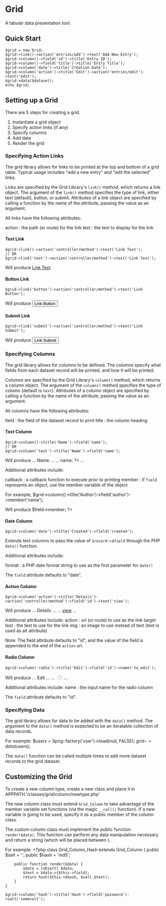 # Grid

A tabular data presentation tool.

## Quick Start

    $grid = new Grid;
    $grid->link()->action('entries/add')->text('Add New Entry');
    $grid->column()->field('id')->title('Entry ID');
    $grid->column()->field('title')->title('Entry Title');
    $grid->column('date')->title('Creation Date');
    $grid->column('action')->title('Edit')->action('entries/edit')->text('edit');
    $grid->data($dataset);
    echo $grid;

## Setting up a Grid

There are 5 steps for creating a grid.
1. Instantiate a grid object
1. Specify action links (if any)
1. Specify columns
1. Add data
1. Render the grid

### Specifying Action Links

The grid library allows for links to be printed at the top and bottom
of a grid table.  Typical usage includes "add a new entry" and "edit
the selected" links.

Links are specified by the Grid Library's `link()` method, which returns
a link object.  The argument of the `link()` method specifies the type of
link, either text (default), button, or submit.  Attributes of a link
object are specified by calling a function by the name of the attribute,
passing the value as an argument.

All links have the following attributes:

action
: the path (or route) for the link
text
: the text to display for the link

#### Text Link
    $grid->link()->action('controller/method')->text('Link Text');
    // OR
    $grid->link('text')->action('controller/method')->text('Link Text');

Will produce
    <a href="http://www.domain.com/controller/method">Link Text</a>

#### Button Link
    $grid->link('button')->action('controller/method')->text('Link Button');

Will produce
    <a href="http://www.domain.com/controller/method"><button>Link Button</button></a>

#### Submit Link
    $grid->link('submit')->action('controller/method')->text('Link Submit');

Will produce
    <input type="submit" value="Link Submit" />

### Specifying Columns

The grid library allows for columns to be defined.  The columns specify
what fields from each dataset record will be printed, and how it will
be printed.

Columns are specified by the Grid Library's `column()` method, which
returns a column object.  The argument of the `column()` method specifies
the type of column (default is `text`).  Attributes of a column object are specified by calling
a function by the name of the attribute, passing the value as an
argument.

All columns have the following attributes:

field
: the field of the dataset record to print
title
: the column heading

#### Text Column
    $grid->column()->title('Name')->field('name');
    // OR
    $grid->column('text')->title('Name')->field('name');

Will produce
    <tr>
        ...
        <th>Name</th>
        ...
    </tr>
    <tr>
        ...
        <td><?php echo $record->name; ?></td>
        ...
    </tr>

Additional attributes include:

callback
: a callback function to execute prior to printing
member
: if `field` represents an object, use the member variable of the object

For example,
    $grid->column()->title('Author')->field('author')->member('name');

Will produce
    <td><?php echo $record->$field->member; ?></td>

#### Date Column
    $grid->column('date')->title('Created')->field('created');

Extends text columns to pass the value of `$record->$field` through
the PHP `date()` function.

Additional attributes include:

format
: a PHP date format string to use as the first parameter for `date()`

The `field` attribute defaults to "date".

#### Action Column
    $grid->column('action')->title('Details')->action('controller/method')->field('id')->text('view');

Will produce
    <tr>
        ...
        <th>Details</th>
        ...
    </tr>
    <tr>
        ...
        <td><a href="http://www.domain.com/controller/method/<?php echo $record->field; ?>">view</a></td>
        ...
    </tr>

Additional attributes include:
action
: url (or route) to use as the link target
text
: the text to use for the link
img
: an image to use instead of text (text is used as alt attribute)

Note:
The field attribute defaults to "id", and the value of the field is
appended to the end of the `action` url.

#### Radio Column
    $grid->column('radio')->title('Edit')->field('id')->name('to_edit');

Will produce
    <tr>
        ...
        <th>Edit</th>
        ...
    </tr>
    <tr>
        ...
        <td><input type="radio" name="to_edit" value="<?php echo $record->$field; ?>" /></td>
        ...
    </tr>

Additional attributes include:
name
: the input name for the radio column

The `field` attribute defaults to "id".

### Specifying Data

The grid library allows for data to be added with the `data()` method.
The argument to the `data()` method is expected to be an iteratable
collection of data records.

For example:
    $users = Sprig::factory('user')->load(null, FALSE);
    $grid->data($users);

The `data()` function can be called multiple times to add more dataset
records to the grid dataset.

## Customizing the Grid

To create a new column type, create a new class and place it in
    APPPATH.'/classes/grid/column/newtype.php'

The new column class must extend `Grid_Column` to take advantage of the
member variable set functions (via the magic `__call()` function).  If
a new variable is going to be used, specify it as a public member of the
column class.

The custom column class must implement the public function `render($data)`.
This function can perform any data manipulation necessary and return a
string (which will be placed between <td></td>).

For example:
    <?php
    class Grid_Column_Hash extends Grid_Column {
        public $salt = '';
        public $hash = 'md5';

        public function render($data) {
            $data = (object) $data;
            $text = $data->{$this->field};
            return hash($this->$hash, $salt.$text);
        }
    }

    $grid->column('hash')->title('Hash')->field('password')->salt('somesalt');


